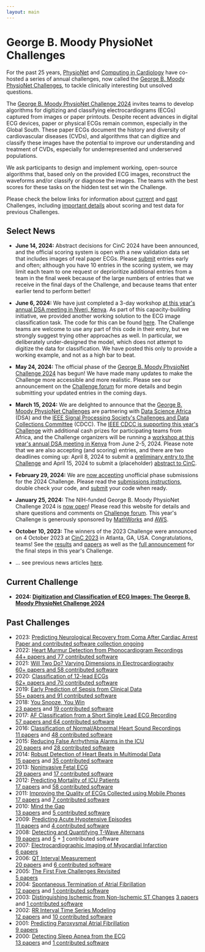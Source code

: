 ```yaml
---
layout: main
---
```


# George B. Moody PhysioNet Challenges

For the past 25 years, [PhysioNet](https://physionet.org) and [Computing in Cardiology](http://www.cinc.org/) have co-hosted a series of annual challenges, now called the [George B. Moody PhysioNet Challenges](about), to tackle clinically interesting but unsolved questions.

The [George B. Moody PhysioNet Challenge 2024](2024) invites teams to develop algorithms for digitizing and classifying electrocardiograms (ECGs) captured from images or paper printouts. Despite recent advances in digital ECG devices, paper or physical ECGs remain common, especially in the Global South. These paper ECGs document the history and diversity of cardiovascular diseases (CVDs), and algorithms that can digitize and classify these images have the potential to improve our understanding and treatment of CVDs, especially for underrepresented and underserved populations.

We ask participants to design and implement working, open-source algorithms that, based only on the provided ECG images, reconstruct the waveforms and/or classify or diagnose the images. The teams with the best scores for these tasks on the hidden test set win the Challenge.

Please check the below links for information about [current](#current) and [past](#past) Challenges, including [important details](faq) about scoring and test data for previous Challenges.

## <a name="news"></a> Select News

- <a name="2024.06.14"></a>__June 14, 2024:__ Abstract decisions for CinC 2024 have been announced, and the official scoring system is open with a new validation data set that includes images of real paper ECGs. Please [submit](2024/submissions) entries early and often; although you have 10 entries in the scoring system, we may limit each team to one request or deprioritize additional entries from a team in the final week because of the large numbers of entries that we receive in the final days of the Challenge, and because teams that enter earlier tend to perform better!

- <a name="2024.06.06"></a>__June 6, 2024:__  We have just completed a 3-day workshop [at this year's annual DSA meeting in Nyeri, Kenya](https://www.datascienceafrica.org/dsa2024nyeri/blog/summer-school). As part of this capacity-building initiative, we provided another working solution to the ECG image classification task. The code for this can be found [here](https://github.com/physionetchallenges/vanilla-cnn-2024). The Challenge teams are welcome to use any part of this code in their entry, but we strongly suggest trying other approaches as well. In particular, we deliberately under-designed the model, which does not attempt to digitize the data for classification. We have posted this only to provide a working example, and not as a high bar to beat.

- <a name="2024.05.24"></a>__May 24, 2024:__ The official phase of the [George B. Moody PhysioNet Challenge 2024](/2024/) has begun! We have made many updates to make the Challenge more accessible and more realistic. Please see our announcement on the [Challenge forum](https://groups.google.com/g/physionet-challenges/c/m4vc1cuumq4) for more details and begin submitting your updated entries in the coming days.

- <a name="2024.03.14"></a>__March 15, 2024:__ We are delighted to announce that the [George B. Moody PhysioNet Challenges](2024/#conference-attendance) are partnering with [Data Science Africa](https://www.datascienceafrica.org/) (DSA) and the [IEEE Signal Processing Society's Challenges and Data Collections Committee](https://signalprocessingsociety.org/publications-resources/challenges-and-data-collections) (CDCC). The [IEEE CDCC is supporting this year's Challenge](https://signalprocessingsociety.org/publications-resources/data-challenges/digitization-and-classification-ecg-images-george-b-moody) with additional cash prizes for participating teams from Africa, and the Challenge organizers will be running a [workshop at this year's annual DSA meeting in Kenya](https://www.datascienceafrica.org/dsa2024nyeri/blog/summer-school) from June 2-5, 2024. Please note that we are also accepting (and scoring) entries, and there are two deadlines coming up: April 8, 2024 to submit a [preliminary entry to the Challenge](2024/submissions) and April 15, 2024 to submit a (placeholder) [abstract to CinC](https://cinc.org/inf_authors/).

- <a name="2024.02.29"></a>__February 29, 2024:__ We are [now accepting](https://groups.google.com/g/physionet-challenges/c/hhTSHmAVjAY) unofficial phase submissions for the 2024 Challenge. Please read the [submissions instructions](2024/submissions), double check your code, and [submit](https://docs.google.com/forms/d/e/1FAIpQLScFZNXv5rc-KlBxZMBB5IX8jRWHR-hADuheOtRWs5x1XzZo4w/viewform?usp=sf_link) your code when ready.

- <a name="2024.01.25"></a>__January 25, 2024:__ The NIH-funded George B. Moody PhysioNet Challenge 2024 is [now open](https://groups.google.com/g/physionet-challenges/c/PBaLtvnwuRA)! Please read this website for details and share questions and comments on [Challenge forum](https://groups.google.com/g/physionet-challenges/). This year's Challenge is generously sponsored by [MathWorks](https://www.mathworks.com/) and [AWS](https://aws.amazon.com/).

- <a name="2023.10.10"></a>__October 10, 2023:__ The winners of the 2023 Challenge were announced on 4 October 2023 at [CinC 2023](https://cinc2023.org) in Atlanta, GA, USA. Congratulations, teams! See the [results](2023/results) and [papers](2023/papers) as well as the [full announcement](https://groups.google.com/g/physionet-challenges/c/9FRZp9wbnKo) for the final steps in this year's Challenge.

- ... see previous news articles [here](news).

## <a name="current"></a> Current Challenge

- __2024: [Digitization and Classification of ECG Images: The George B. Moody PhysioNet Challenge 2024](/2024/)__

## <a name="past"></a> Past Challenges

- 2023: [Predicting Neurological Recovery from Coma After Cardiac Arrest](2023)  
 [Paper and contributed software collection ongoing](2023/results) 
- 2022: [Heart Murmur Detection from Phonocardiogram Recordings](2022)  
 [44+ papers and 77 contributed software](2022/results) 
- 2021: [Will Two Do? Varying Dimensions in Electrocardiography](2021)  
 [60+ papers and 58 contributed software](2021/results)
- 2020: [Classification of 12-lead ECGs](2020)  
  [62+ papers and 70 contributed software](2020/results)
- 2019: [Early Prediction of Sepsis from Clinical Data](2019)  
 [55+ papers and 91 contributed software](2019/results)
- 2018: [You Snooze, You Win](2018)  
 [23 papers](/2018/papers/) and [19 contributed software](https://physionet.org/static/published-projects/challenge-2018/1.0.0/sources/)
- 2017: [AF Classification from a Short Single Lead ECG Recording](2017)  
  [57 papers and 64 contributed software](2017/results#challenge-results)
- 2016: [Classification of Normal/Abnormal Heart Sound Recordings](2016)  
 [11 papers](2016/papers) and [48 contributed software](2016#sources)
- 2015: [Reducing False Arrhythmia Alarms in the ICU](2015)  
 [20 papers](2015/papers) and [28 contributed software](2015#challenge-results)
- 2014: [Robust Detection of Heart Beats in Multimodal Data](2014)  
 [15 papers](2014/papers) and [35 contributed software](https://archive.physionet.org/challenge/2014/sources/)
- 2013: [Noninvasive Fetal ECG](2013)  
 [29 papers](2013/papers) and [17 contributed software](https://archive.physionet.org/challenge/2013/sources/)
- 2012: [Predicting Mortality of ICU Patients](2012)  
 [17 papers](2012/papers) and [58 contributed software](https://archive.physionet.org/challenge/2012/sources/)
- 2011: [Improving the Quality of ECGs Collected using Mobile Phones](2011)  
 [17 papers](2011#papers) and [7 contributed software](https://archive.physionet.org/challenge/2011/sources/)
- 2010: [Mind the Gap](2010)  
 [13 papers](2010#papers) and [5 contributed software](https://archive.physionet.org/challenge/2010/sources/)
- 2009: [Predicting Acute Hypotensive Episodes](2009)  
 [11 papers](2009#papers) and [4 contributed software](https://physionet.org/static/published-projects/challenge-2009/1.0.0/sources/)
- 2008: [Detecting and Quantifying T-Wave Alternans](2008)  
 [19 papers](2008#papers) and [5](https://physionet.org/static/published-projects/challenge-2008/1.0.0/sources/) + [1](https://archive.physionet.org/physiotools/TWAnalyser/)  contributed software
- 2007: [Electrocardiographic Imaging of Myocardial Infarction](2007)  
 [6 papers](2007/papers/)
- 2006: [QT Interval Measurement](2006)  
 [20 papers](2006/papers/) and [6 contributed software](https://archive.physionet.org/challenge/2006/sources/)
- 2005: [The First Five Challenges Revisited](2005)  
 [5 papers](2005#papers)
- 2004: [Spontaneous Termination of Atrial Fibrillation](2004)  
[12 papers](2004#papers) and [1 contributed software](https://physionet.org/files/challenge-2004/1.0.0/cantini-src/)
- 2003: [Distinguishing Ischemic from Non-Ischemic ST Changes](2003) 
 [3 papers](2003#papers) and [1 contributed software](https://archive.physionet.org/challenge/2003/code/)
- 2002: [RR Interval Time Series Modeling](2002/)  
 [12 papers](2002#papers) and [10 contributed software](https://archive.physionet.org/challenge/2002/generators/)
- 2001: [Predicting Paroxysmal Atrial Fibrillation](2001/)  
 [9 papers](2001#papers)
- 2000: [Detecting Sleep Apnea from the ECG](2000/)  
 [13 papers](2000#papers) and [1 contributed software](https://archive.physionet.org/physiotools/apdet/)

